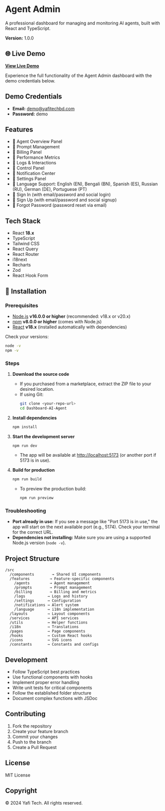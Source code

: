 # Agent Admin

A professional dashboard for managing and monitoring AI agents, built with React and TypeScript.

**Version:** 1.0.0

## 🌐 Live Demo

**[View Live Demo](https://agent-admin-ten.vercel.app)**

Experience the full functionality of the Agent Admin dashboard with the demo credentials below.

## Demo Credentials

- **Email:** demo@yafitechbd.com
- **Password:** demo

## Features

- 🔹 Agent Overview Panel
- 🔹 Prompt Management
- 🔹 Billing Panel
- 🔹 Performance Metrics
- 🔹 Logs & Interactions
- 🔹 Control Panel
- 🔹 Notification Center
- 🔹 Settings Panel
- 🔹 Language Support: English (EN), Bengali (BN), Spanish (ES), Russian (RU), German (DE), Portuguese (PT)
- 🔹 Sign In (with email/password and social login)
- 🔹 Sign Up (with email/password and social signup)
- 🔹 Forgot Password (password reset via email)

## Tech Stack

- React **18.x**
- TypeScript
- Tailwind CSS
- React Query
- React Router
- i18next
- Recharts
- Zod
- React Hook Form

## 🚀 Installation

### Prerequisites
- [Node.js](https://nodejs.org/) **v16.0.0 or higher** (recommended: v18.x or v20.x)
- [npm](https://www.npmjs.com/) **v8.0.0 or higher** (comes with Node.js)
- [React](https://react.dev/) **v18.x** (installed automatically with dependencies)

Check your versions:
```bash
node -v
npm -v
```

### Steps

1. **Download the source code**
   - If you purchased from a marketplace, extract the ZIP file to your desired location.
   - If using Git:
     ```bash
     git clone <your-repo-url>
     cd Dashboard-AI-Agent
     ```

2. **Install dependencies**
   ```bash
   npm install
   ```

3. **Start the development server**
   ```bash
   npm run dev
   ```
   - The app will be available at [http://localhost:5173](http://localhost:5173) (or another port if 5173 is in use).

4. **Build for production**
   ```bash
   npm run build
   ```
   - To preview the production build:
     ```bash
     npm run preview
     ```

### Troubleshooting

- **Port already in use:** If you see a message like "Port 5173 is in use," the app will start on the next available port (e.g., 5174). Check your terminal for the correct URL.
- **Dependencies not installing:** Make sure you are using a supported Node.js version (`node -v`).

## Project Structure

```
/src
  /components        → Shared UI components
  /features         → Feature-specific components
    /agents         → Agent management
    /prompts        → Prompt management
    /billing        → Billing and metrics
    /logs          → Logs and history
    /settings      → Configuration
    /notifications → Alert system
    /language      → i18n implementation
  /layouts         → Layout components
  /services        → API services
  /utils           → Helper functions
  /i18n            → Translations
  /pages           → Page components
  /hooks           → Custom React hooks
  /icons           → SVG icons
  /constants       → Constants and configs
```

## Development

- Follow TypeScript best practices
- Use functional components with hooks
- Implement proper error handling
- Write unit tests for critical components
- Follow the established folder structure
- Document complex functions with JSDoc

## Contributing

1. Fork the repository
2. Create your feature branch
3. Commit your changes
4. Push to the branch
5. Create a Pull Request

## License

MIT License 

## Copyright

© 2024 Yafi Tech. All rights reserved. 